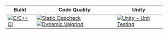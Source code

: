 Build | Code Quality | Unity
------|----------|-------
[![C/C++ CI](https://github.com/Ashwani008/LTTS_PROJECT/blob/main/.github/workflows/c-cpp.yml/badge.svg)](https://github.com/Ashwani008/LTTS_PROJECT/blob/main/.github/workflows/c-cpp.yml) | [![Static Cppcheck](https://github.com/Ashwani008/LTTS_PROJECT/blob/main/.github/workflows/cppcheck.yml/badge.svg)](https://github.com/Ashwani008/LTTS_PROJECT/blob/main/.github/workflows/cppcheck.yml) [![Dynamic Valgrind](https://github.com/Ashwani008/LTTS_PROJECT/blob/main/.github/workflows/CodeQuality_Dynamic.yml/badge.svg)](https://github.com/Ashwani008/LTTS_PROJECT/blob/main/.github/workflows/CodeQuality_Dynamic.yml)| [![Unity - Unit Testing](https://github.com/Ashwani008/LTTS_PROJECT/blob/main/.github/workflows/unity.yml/badge.svg)](https://github.com/Ashwani008/LTTS_PROJECT/blob/main/.github/workflows/unity.yml)
